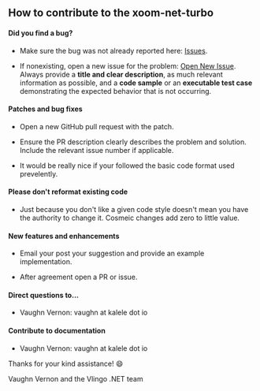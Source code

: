 ## How to contribute to the xoom-net-turbo

#### **Did you find a bug?**

* Make sure the bug was not already reported here: [Issues](https://github.com/vlingo-net/xoom-net-turbo/issues).

* If nonexisting, open a new issue for the problem: [Open New Issue](https://github.com/vlingo-net/xoom-net-turbo/issues/new). Always provide a **title and clear description**, as much relevant information as possible, and a **code sample** or an **executable test case** demonstrating the expected behavior that is not occurring.

#### **Patches and bug fixes**

* Open a new GitHub pull request with the patch.

* Ensure the PR description clearly describes the problem and solution. Include the relevant issue number if applicable.

* It would be really nice if your followed the basic code format used prevelently.

#### **Please don't reformat existing code**

* Just because you don't like a given code style doesn't mean you have the authority to change it. Cosmeic changes add zero to little value.

#### **New features and enhancements**

* Email your post your suggestion and provide an example implementation.

* After agreement open a PR or issue.

#### **Direct questions to...**

* Vaughn Vernon: vaughn at kalele dot io

#### **Contribute to documentation**

* Vaughn Vernon: vaughn at kalele dot io

Thanks for your kind assistance! :smile:

Vaughn Vernon and the Vlingo .NET team
